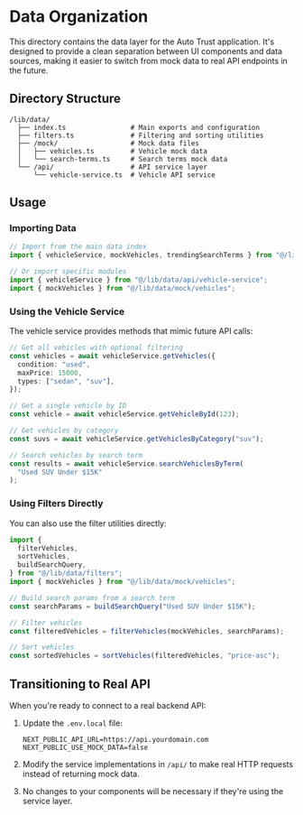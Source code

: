 # Data Organization

This directory contains the data layer for the Auto Trust application. It's designed to provide a clean separation between UI components and data sources, making it easier to switch from mock data to real API endpoints in the future.

## Directory Structure

```
/lib/data/
  ├── index.ts                # Main exports and configuration
  ├── filters.ts              # Filtering and sorting utilities
  ├── /mock/                  # Mock data files
  │   ├── vehicles.ts         # Vehicle mock data
  │   └── search-terms.ts     # Search terms mock data
  └── /api/                   # API service layer
      └── vehicle-service.ts  # Vehicle API service
```

## Usage

### Importing Data

```typescript
// Import from the main data index
import { vehicleService, mockVehicles, trendingSearchTerms } from "@/lib/data";

// Or import specific modules
import { vehicleService } from "@/lib/data/api/vehicle-service";
import { mockVehicles } from "@/lib/data/mock/vehicles";
```

### Using the Vehicle Service

The vehicle service provides methods that mimic future API calls:

```typescript
// Get all vehicles with optional filtering
const vehicles = await vehicleService.getVehicles({
  condition: "used",
  maxPrice: 15000,
  types: ["sedan", "suv"],
});

// Get a single vehicle by ID
const vehicle = await vehicleService.getVehicleById(123);

// Get vehicles by category
const suvs = await vehicleService.getVehiclesByCategory("suv");

// Search vehicles by search term
const results = await vehicleService.searchVehiclesByTerm(
  "Used SUV Under $15K"
);
```

### Using Filters Directly

You can also use the filter utilities directly:

```typescript
import {
  filterVehicles,
  sortVehicles,
  buildSearchQuery,
} from "@/lib/data/filters";
import { mockVehicles } from "@/lib/data/mock/vehicles";

// Build search params from a search term
const searchParams = buildSearchQuery("Used SUV Under $15K");

// Filter vehicles
const filteredVehicles = filterVehicles(mockVehicles, searchParams);

// Sort vehicles
const sortedVehicles = sortVehicles(filteredVehicles, "price-asc");
```

## Transitioning to Real API

When you're ready to connect to a real backend API:

1. Update the `.env.local` file:

   ```
   NEXT_PUBLIC_API_URL=https://api.yourdomain.com
   NEXT_PUBLIC_USE_MOCK_DATA=false
   ```

2. Modify the service implementations in `/api/` to make real HTTP requests instead of returning mock data.

3. No changes to your components will be necessary if they're using the service layer.
